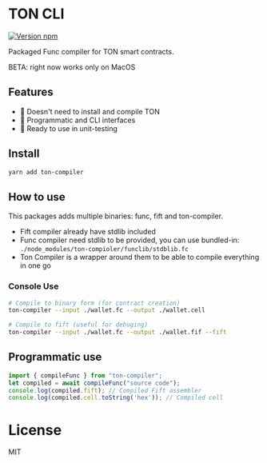 # TON CLI

[![Version npm](https://img.shields.io/npm/v/ton-compiler.svg?logo=npm)](https://www.npmjs.com/package/ton-compiler)

Packaged Func compiler for TON smart contracts.

BETA: right now works only on MacOS

## Features

- 🚀 Doesn't need to install and compile TON
- 🍰 Programmatic and CLI interfaces
- 💸 Ready to use in unit-testing

## Install

```bash
yarn add ton-compiler
```

## How to use

This packages adds multiple binaries: func, fift and ton-compiler.

- Fift compiler already have stdlib included
- Func compiler need stdlib to be provided, you can use bundled-in: `./node_modules/ton-compioler/funclib/stdblib.fc`
- Ton Compiler is a wrapper around them to be able to compile everything in one go

### Console Use

```bash
# Compile to binary form (for contract creation)
ton-compiler --input ./wallet.fc --output ./wallet.cell

# Compile to fift (useful for debuging)
ton-compiler --input ./wallet.fc --output ./wallet.fif --fift
```

## Programmatic use

```typescript
import { compileFunc } from "ton-compiler";
let compiled = await compileFunc("source code");
console.log(compiled.fift); // Compiled Fift assembler
console.log(compiled.cell.toString('hex')); // Compiled cell
```

# License

MIT
